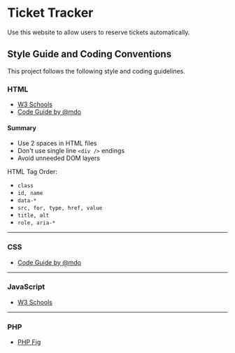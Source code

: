 # Ticket Tracker
Use this website to allow users to reserve tickets automatically.

## Style Guide and Coding Conventions
This project follows the following style and coding guidelines.

### HTML

- [W3 Schools](http://www.w3schools.com/html/html5_syntax.asp)
- [Code Guide by @mdo](http://codeguide.co/#html-attribute-order)

#### Summary

- Use 2 spaces in HTML files
- Don't use single line `<div />` endings
- Avoid unneeded DOM layers

HTML Tag Order:

- `class`
- `id, name`
- `data-*`
- `src, for, type, href, value`
- `title, alt`
- `role, aria-*`

---

### CSS

- [Code Guide by @mdo](http://codeguide.co/#css-declaration-order)

---

### JavaScript

- [W3 Schools](http://www.w3schools.com/js/js_conventions.asp)

---

### PHP

- [PHP Fig](http://www.php-fig.org/psr/psr-2/)
